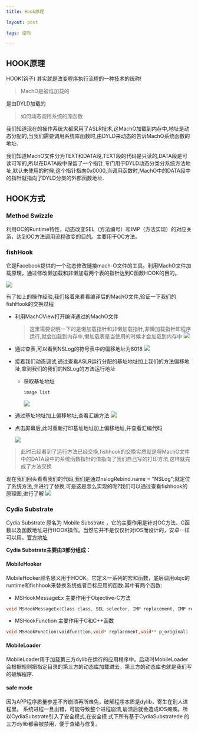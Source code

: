 ```yaml
---
title: Hook原理

layout: post

tags: 逆向

---
```

## HOOK原理
HOOK(钩子) 其实就是改变程序执行流程的一种技术的统称!

> MachO是被谁加载的

是由DYLD加载的

> 如何动态调用系统的库函数

我们知道现在的操作系统大都采用了ASLR技术,这MachO加载到内存中,地址是动态分配的,当我们需要调用系统库函数时,由DYLD来动态的告诉MachO系统函数的地址.

我们知道MachO文件分为TEXT和DATA段,TEXT段的代码是只读的,DATA段是可读可写的,所以在DATA段中保留了一个指针,专门用于DYLD动态分类分系统方法地址,默认未使用的时候,这个指针指向0x0000,当调用函数时,MachO中的DATA段中的指针就指向了DYLD分类的外部函数地址.
## HOOK方式
### Method Swizzle

利用OC的Runtime特性，动态改变SEL（方法编号）和IMP（方法实现）的对应关系，达到OC方法调用流程改变的目的。主要用于OC方法。

### fishHook

它是Facebook提供的一个动态修改链接mach-O文件的工具。利用MachO文件加载原理，通过修改懒加载和非懒加载两个表的指针达到C函数HOOK的目的。

![](https://ws3.sinaimg.cn/large/006tKfTcly1fr9mupn93mj31c414c45e.jpg)

有了如上的操作经验,我们接着来看看编译后的MachO文件,验证一下我们的fishHook的交换过程

* 利用MachOView打开编译通过的MachO文件

	> 这里需要说明一下的是懒加载指针和非懒加载指针,非懒加载指针即程序运行,就会加载到内存中,懒加载表是当使用的时候才会加载到内存中
	![](https://ws1.sinaimg.cn/large/006tKfTcly1fr9xu0oxzxj31e80noami.jpg)

* 通过查表,可以看到NSLog的符号表中的偏移地址为8018
	![](https://ws3.sinaimg.cn/large/006tKfTcly1fr9xwlrdlgj31e80no4af.jpg)

* 接着我们动态调试,通过查看ASLR运行分配的基址地址加上我们的方法偏移地址,拿到我们的我们的NSLog的方法运行地址
	* 获取基址地址
	
		```c
		image list
		```
		![](https://ws2.sinaimg.cn/large/006tKfTcly1fr9y2khe7hj31ce0fkdnf.jpg)
	
* 通过基址地址加上偏移地址,查看汇编方法
	![](https://ws4.sinaimg.cn/large/006tKfTcly1fr9y6028bqj31ca0aiwhc.jpg)
	
* 点击屏幕后,此时重新打印基址地址加上偏移地址,并查看汇编代码

	![](https://ws3.sinaimg.cn/large/006tKfTcly1fr9yakna04j31ca0c4goc.jpg)
	
> 此时已经看到了运行方法已经交换,fishhook的交换实质就是将MachO文件中的DATA段中的系统函数指针的值指向了我们自己写的打印方法,这样就完成了方法交换


现在我们回头看看我们的代码,我们是通过nslogRebind.name = "NSLog";就定位了系统方法,并进行了替换,可是这是怎么实现的呢?我们可以通过查看fishhook的原理图,进行了解
![](https://ws1.sinaimg.cn/large/006tKfTcly1fr9yjzxjqkj30jo0pcjtr.jpg)
    
		

### Cydia Substrate

Cydia Substrate 原名为 Mobile Substrate ，它的主要作用是针对OC方法、C函数以及函数地址进行HOOK操作。当然它并不是仅仅针对iOS而设计的，安卓一样可以用。[官方地址](http://www.cydiasubstrate.com)

**Cydia Substrate主要由3部分组成：**

#### MobileHooker

MobileHooker顾名思义用于HOOK。它定义一系列的宏和函数，底层调用objc的runtime和fishhook来替换系统或者目标应用的函数.其中有两个函数:

* MSHookMessageEx 主要作用于Objective-C方法
```c
void MSHookMessageEx(Class class, SEL selector, IMP replacement, IMP result)
```
* MSHookFunction 主要作用于C和C++函数
```c
void MSHookFunction(voidfunction,void* replacement,void** p_original)
```

####  MobileLoader
MobileLoader用于加载第三方dylib在运行的应用程序中。启动时MobileLoader会根据规则把指定目录的第三方的动态库加载进去，第三方的动态库也就是我们写的破解程序.
#### safe mode
因为APP程序质量参差不齐崩溃再所难免，破解程序本质是dylib，寄生在别人进程里。 系统进程一旦出错，可能导致整个进程崩溃,崩溃后就会造成iOS瘫痪。所以CydiaSubstrate引入了安全模式,在安全模 式下所有基于CydiaSubstratede 的三方dylib都会被禁用，便于查错与修复。

